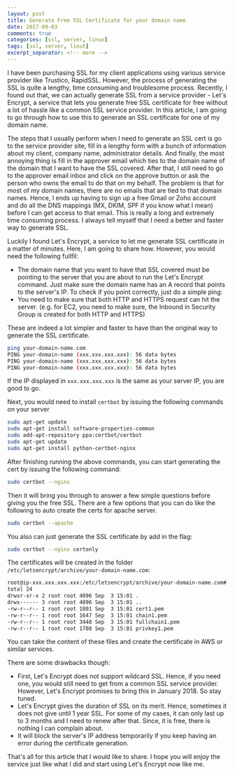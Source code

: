 ```yaml
---
layout: post
title: Generate Free SSL Certificate for your domain name
date: 2017-09-03
comments: true
categories: [ssl, server, linux]
tags: [ssl, server, linut]
excerpt_separator: <!-- more -->
---
```


I have been purchasing SSL for my client applications using various service provider like Trustico, RapidSSL. However, the process of generating the SSL is quite a lengthy, time consuming and troublesome process. Recently, I found out that, we can actually generate SSL from a service provider - Let's Encrypt, a service that lets you generate free SSL certificate for free without a lot of hassle like a common SSL service provider. In this article, I am going to go through how to use this to generate an SSL certificate for one of my domain name.

<!-- more -->

The steps that I usually perform when I need to generate an SSL cert is go to the service provider site, fill in a lengthy form with a bunch of information about my client, company name, administrator details. And finally, the most annoying thing is fill in the approver email which ties to the domain name of the domain that I want to have the SSL covered. After that, I still need to go to the approver email inbox and click on the approve button or ask the person who owns the email to do that on my behalf. The problem is that for most of my domain names, there are no emails that are tied to that domain names. Hence, I ends up having to sign up a free Gmail or Zoho account and do all the DNS mappings (MX, DKIM, SPF if you know what I mean) before I can get access to that email. This is really a long and extremely time consuming process. I always tell myself that I need a better and faster way to generate SSL.

Luckily I found Let's Encrypt, a service to let me generate SSL certificate in a matter of minutes. Here, I am going to share how. However, you would need the following fullfil:

- The domain name that you want to have that SSL covered must be pointing to the server that you are about to run the Let's Encrypt command. Just make sure the domain name has an A record that points to the server's IP. To check if you point correctly, just do a simple ping:
- You need to make sure that both HTTP and HTTPS request can hit the server. (e.g. for EC2, you need to make sure, the Inbound in Security Group is created for both HTTP and HTTPS)

These are indeed a lot simpler and faster to have than the original way to generate the SSL certificate.

```bash
ping your-domain-name.com
PING your-domain-name (xxx.xxx.xxx.xxx): 56 data bytes
PING your-domain-name (xxx.xxx.xxx.xxx): 56 data bytes
PING your-domain-name (xxx.xxx.xxx.xxx): 56 data bytes
```

If the IP displayed in ``xxx.xxx.xxx.xxx`` is the same as your server IP, you are good to go.

Next, you would need to install ``certbot`` by issuing the following commands on your server

```bash
sudo apt-get update
sudo apt-get install software-properties-common
sudo add-apt-repository ppa:certbot/certbot
sudo apt-get update
sudo apt-get install python-certbot-nginx 
```

After finishing running the above commands, you can start generating the cert by issuing the following command:

```bash
sudo certbot --nginx
```

Then it will bring you through to answer a few simple questions before giving you the free SSL. There are a few options that you can do like the following to auto create the certs for apache server.

```bash
sudo certbot --apache
```

You also can just generate the SSL certificate by add in the flag:

```bash
sudo certbot --nginx certonly
```

The certificates will be created in the folder ``/etc/letsencrypt/archive/your-domain-name.com``:

```bash
root@ip-xxx.xxx.xxx.xxx:/etc/letsencrypt/archive/your-domain-name.com# ls -al
total 24
drwxr-xr-x 2 root root 4096 Sep  3 15:01 .
drwx------ 3 root root 4096 Sep  3 15:01 ..
-rw-r--r-- 1 root root 1801 Sep  3 15:01 cert1.pem
-rw-r--r-- 1 root root 1647 Sep  3 15:01 chain1.pem
-rw-r--r-- 1 root root 3448 Sep  3 15:01 fullchain1.pem
-rw-r--r-- 1 root root 1708 Sep  3 15:01 privkey1.pem
```

You can take the content of these files and create the certificate in AWS or similar services.

There are some drawbacks though:

- First, Let's Encrypt does not support wildcard SSL. Hence, if you need one, you would still need to get from a common SSL service provider. However, Let's Encrypt promises to bring this in January 2018. So stay tuned.
- Let's Encrypt gives the duration of SSL on its merit. Hence, sometimes it does not give until 1 year SSL. For some of my cases, it can only last up to 3 months and I need to renew after that. Since, it is free, there is nothing I can complain about.
- It will block the server's IP address temporarily if you keep having an error during the certificate generation.

That's all for this article that I would like to share. I hope you will enjoy the service just like what I did and start using Let's Encrypt now like me.
